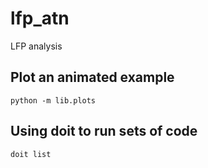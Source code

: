 # lfp_atn
 LFP analysis

## Plot an animated example
`python -m lib.plots`

## Using doit to run sets of code
`doit list`